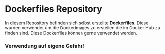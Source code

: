 # Dockerfiles Repository

In diesem Repository befinden sich selbst erstellte **Dockerfiles**. Diese wurden verwendet um die Dockerimages zu erstellen die im Docker Hub zu finden sind. 
Diese Dockerfiles können gerne verwendet werden. 

### Verwendung auf eigene Gefahr!
